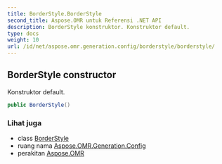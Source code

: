 ```yaml
---
title: BorderStyle.BorderStyle
second_title: Aspose.OMR untuk Referensi .NET API
description: BorderStyle konstruktor. Konstruktor default.
type: docs
weight: 10
url: /id/net/aspose.omr.generation.config/borderstyle/borderstyle/
---
```

## BorderStyle constructor

Konstruktor default.

```csharp
public BorderStyle()
```

### Lihat juga

* class [BorderStyle](../)
* ruang nama [Aspose.OMR.Generation.Config](../../borderstyle/)
* perakitan [Aspose.OMR](../../../)


